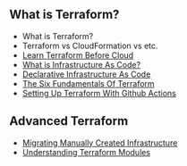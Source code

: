 
## What is Terraform?

* What is Terraform?
* Terraform vs CloudFormation vs etc. 
* [Learn Terraform Before Cloud](https://www.thedevcoach.co.uk/learn-terraform-before-cloud-computing/)
* [What is Infrastructure As Code?](https://www.thedevcoach.co.uk/infrastructure-as-code/)
* [Declarative Infrastructure As Code](https://www.thedevcoach.co.uk/declarative-vs-imperative-infra/)
* [The Six Fundamentals Of Terraform](https://www.thedevcoach.co.uk/the-six-fundamentals-of-terraform/)
* [Setting Up Terraform With Github Actions](https://www.thedevcoach.co.uk/setup-terraform-aws-github-actions/)

## Advanced Terraform

* [Migrating Manually Created Infrastructure](https://www.thedevcoach.co.uk/refactor-existing-infrastructure-with-terraform/)
* [Understanding Terraform Modules](https://www.thedevcoach.co.uk/terraform-modules-tutorial/)

